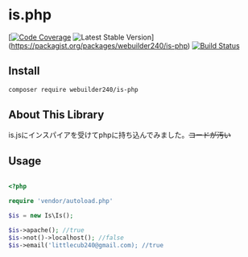# is.php

[[![Code Coverage](https://scrutinizer-ci.com/g/webuilder240/is.php/badges/coverage.png?b=master)](https://scrutinizer-ci.com/g/webuilder240/is.php/?branch=master) ![Latest Stable Version](https://poser.pugx.org/webuilder240/is-php/version)](https://packagist.org/packages/webuilder240/is-php) [![Build Status](https://travis-ci.org/webuilder240/is.php.svg?branch=master)](https://travis-ci.org/webuilder240/is.php)

## Install

``` bash
composer require webuilder240/is-php
```

## About This Library

is.jsにインスパイアを受けてphpに持ち込んでみました。~~コードが汚い~~

## Usage

``` php

<?php

require 'vendor/autoload.php'

$is = new Is\Is();

$is->apache(); //true
$is->not()->localhost(); //false
$is->email('littlecub240@gmail.com); //true

```

